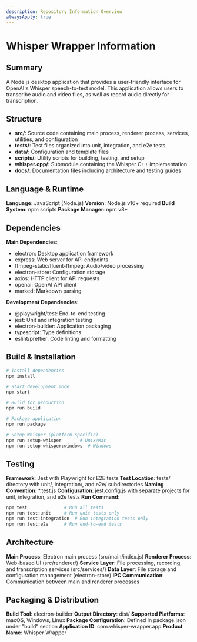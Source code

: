 ```yaml
---
description: Repository Information Overview
alwaysApply: true
---
```


# Whisper Wrapper Information

## Summary
A Node.js desktop application that provides a user-friendly interface for OpenAI's Whisper speech-to-text model. This application allows users to transcribe audio and video files, as well as record audio directly for transcription.

## Structure
- **src/**: Source code containing main process, renderer process, services, utilities, and configuration
- **tests/**: Test files organized into unit, integration, and e2e tests
- **data/**: Configuration and template files
- **scripts/**: Utility scripts for building, testing, and setup
- **whisper.cpp/**: Submodule containing the Whisper C++ implementation
- **docs/**: Documentation files including architecture and testing guides

## Language & Runtime
**Language**: JavaScript (Node.js)
**Version**: Node.js v16+ required
**Build System**: npm scripts
**Package Manager**: npm v8+

## Dependencies
**Main Dependencies**:
- electron: Desktop application framework
- express: Web server for API endpoints
- ffmpeg-static/fluent-ffmpeg: Audio/video processing
- electron-store: Configuration storage
- axios: HTTP client for API requests
- openai: OpenAI API client
- marked: Markdown parsing

**Development Dependencies**:
- @playwright/test: End-to-end testing
- jest: Unit and integration testing
- electron-builder: Application packaging
- typescript: Type definitions
- eslint/prettier: Code linting and formatting

## Build & Installation
```bash
# Install dependencies
npm install

# Start development mode
npm start

# Build for production
npm run build

# Package application
npm run package

# Setup Whisper (platform-specific)
npm run setup-whisper       # Unix/Mac
npm run setup-whisper:windows  # Windows
```

## Testing
**Framework**: Jest with Playwright for E2E tests
**Test Location**: tests/ directory with unit/, integration/, and e2e/ subdirectories
**Naming Convention**: *.test.js
**Configuration**: jest.config.js with separate projects for unit, integration, and e2e tests
**Run Command**:
```bash
npm test              # Run all tests
npm run test:unit     # Run unit tests only
npm run test:integration  # Run integration tests only
npm run test:e2e      # Run end-to-end tests
```

## Architecture
**Main Process**: Electron main process (src/main/index.js)
**Renderer Process**: Web-based UI (src/renderer/)
**Service Layer**: File processing, recording, and transcription services (src/services/)
**Data Layer**: File storage and configuration management (electron-store)
**IPC Communication**: Communication between main and renderer processes

## Packaging & Distribution
**Build Tool**: electron-builder
**Output Directory**: dist/
**Supported Platforms**: macOS, Windows, Linux
**Package Configuration**: Defined in package.json under "build" section
**Application ID**: com.whisper-wrapper.app
**Product Name**: Whisper Wrapper